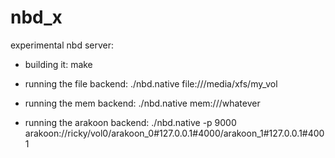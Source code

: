 nbd_x
=====

experimental nbd server:

* building it:
  make


* running the file backend:
  ./nbd.native file:///media/xfs/my_vol

* running the mem backend:
  ./nbd.native mem:///whatever

* running the arakoon backend:
  ./nbd.native -p 9000 arakoon://ricky/vol0/arakoon_0#127.0.0.1#4000/arakoon_1#127.0.0.1#4001




